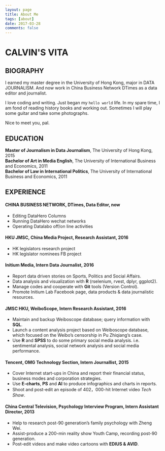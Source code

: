 ```yaml
---
layout: page
title: About Me
tags: [about]
date: 2017-03-28
comments: false
---
```

    
# CALVIN'S VITA

## BIOGRAPHY
I earned my master degree in the University of Hong Kong, major in DATA JOURNALISM. And now work in China Business Network  DTimes as a data editor and journalist. <br>

I love coding and writing. Just began my `hello world` life. In my spare time, I am fond of reading history books and working out. Sometimes I will play some guitar and take some photographs.<br>

Nice to meet you, pal.



## EDUCATION
**Master of Journalism in Data Journalism**, The University of Hong Kong, 2015<br>
**Bachelor of Art in Media English**, The University of International Business and Economics, 2011<br>
**Bachelor of Law in International Politics**, The University of International Business and Economics, 2011<br>


## EXPERIENCE
#### CHINA BUSINESS NETWORK, DTimes, Data Editor, now
* Editing DataHero Columns
* Running DataHero wechat networks
* Operating Datalabo off/on line activities<br>

#### HKU JMSC, China Media Project, Research Assistant, 2016
* HK legislators research project
* HK legislator nominees FB project<br>

#### Initium Media, Intern Data Journalist, 2016
* Report data driven stories on Sports, Politics and Social Affairs.
* Data analysis and visualization with **R** (rselenium, rvest, dplyr, ggplot2).
* Manage codes and cooperate with **Git** tools (Version Control).
* Promote Initium Lab Facebook page, data products  & data journalistic resources. <br>

#### JMSC HKU, WeiboScope, Intern Research Assistant, 2016
* Maintain and backup Weiboscope database; query information with **SQL**. 
* Launch a content analysis project based on Weiboscope database, which focused on the Weibo’s censorship in Pu Zhiqiang’s case.
* Use **R** and **SPSS** to do some primary social media analysis. i.e. sentimental analysis, social network analysis and social media performance. <br>

#### Tencent, OMG Technology Section, Intern Journallist, 2015 
* Cover Internet start-ups in China and report their financial status, business modes and corporation strategies.
* Use **E-charts**, **PS** and **AI** to produce infographics and charts in reports.
* Shoot and post-edit an episode of 402，000-hit Internet video *Tech Show*.

#### China Central Television, Psychology Interview Program, Intern Assistant Director, 2013
* Help to research post-90 generation’s family psychology with Zheng Wei.
* Assist-produce a 200-min reality show Youth Camp, recording post-90 generation.
* Post-edit videos and make video cartoons with **EDIUS & AVID**. 

